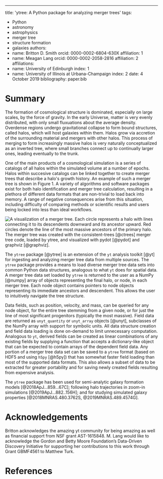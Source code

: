 ---
title: 'ytree: A Python package for analyzing merger trees'
tags:
  - Python
  - astronomy
  - astrophysics
  - merger tree
  - structure formation
  - galaxies
authors:
  - name: Britton D. Smith
    orcid: 0000-0002-6804-630X
    affiliation: 1
  - name: Meagan Lang
    orcid: 0000-0002-2058-2816
    affiliation: 2
affiliations:
 - name: University of Edinburgh
   index: 1
 - name: University of Illinois at Urbana-Champaign
   index: 2
date: 4 October 2019
bibliography: paper.bib

# Summary

The formation of cosmological structure is dominated, especially on
large scales, by the force of gravity. In the early Universe, matter
is very evenly distributed, with only small fluxuations about the
average density. Overdense regions undergo gravitational collapse to
form bound structures, called halos, which will host galaxies within
them. Halos grow via accretion of the surrounding material and mergers
with other halos. This process of merging to form increasingly massive
halos is very naturally conceptualized as an inverted tree, where
small branches connect up to continually larger ones, leading
eventually to the trunk.

One of the main products of a cosmological simulation is a series of
catalogs of all halos within the simulated volume at a number of
epochs. Halos within succesive catalogs can be linked together to
create merger trees that describe a halo's growth history. An example
of such a merger tree is shown in Figure 1. A variety of algorithms
and software packages exist for both halo identification and merger
tree calculation, resulting in a plethora of different data formats
that are non-trivial to load back into memory. A range of negative
consequences arise from this situation, including difficulty of
comparing methods or scientific results and users being locked into
less than ideal workflows.

![A visualization of a merger tree. Each circle represents a halo with
 lines connecting it to its descendents downward and its ancestor
 upward. Red circles denote the line of the most massive ancestors of
 the primary halo. The merger tree was created with the
 ``consistent-trees`` [@ctrees] merger tree code, loaded by ``ytree``,
 and visualized with ``pydot`` [@pydot] and ``graphviz``
 [@graphviz].](tree.png)

The ``ytree`` package [@ytree] is an extension of the ``yt`` analysis
toolkit [@yt] for ingesting and analyzing merger tree data from
multiple sources. The ``ytree`` package provides a means to load
diverse merger tree data sets into common Python data structures,
analogous to what ``yt`` does for spatial data. A merger tree data set
loaded by ``ytree`` is returned to the user as a NumPy [@numpy] array
of objects representing the final halo, or node, in each merger
tree. Each node object contains pointers to node objects representing
its immediate ancestors and descendent. This allows the user to
intuitively navigate the tree structure.

Data fields, such as position, velocity, and mass, can be queried for
any node object, for the entire tree stemming from a given node, or
for just the line of most significant progenitors (typically the most
massive). Field data are returned as ``unyt_quantity`` or
``unyt_array`` objects [@unyt], subclasses of the NumPy array with
support for symbolic units. All data structure creation and field data
loading is done on-demand to limit unnecessary computation. Analogous
to ``yt``, derived fields can be created as linear combinations of any
existing fields by supplying a function that accepts a dictionary-like
object that can be expected to contain arrays of the dependent field
data. Any portion of a merger tree data set can be saved to a
``ytree`` format (based on HDF5 and using ``h5py`` [@h5py]) that has
somewhat faster field loading than most of the supported data
formats. This also allows a subset of data to be extracted for greater
portability and for saving newly created fields resulting from
expensive analysis.

The ``ytree`` package has been used for semi-analytic galaxy formation models
[@2018ApJ...859...67C]; following halo trajectories in zoom-in simulations
[@2019ApJ...882..156H]; and for studying simulated galaxy properties
[@2018MNRAS.480.3762S, @2019MNRAS.489.4574G].

# Acknowledgements

Britton acknowledges the amazing yt community for being amazing as
well as financial support from NSF grant AST-1615848. M. Lang would
like to acknowledge the Gordon and Betty Moore Foundation’s
Data-Driven Discovery Initiative for supporting her contributions to
this work through Grant GBMF4561 to Matthew Turk.

# References
